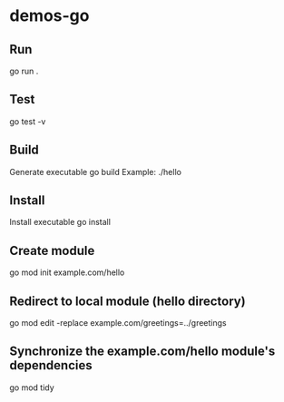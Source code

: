 # demos-go

## Run
go run .

## Test
go test -v

## Build
Generate executable
go build
Example:
./hello

## Install
Install executable
go install

## Create module
go mod init example.com/hello

## Redirect to local module (hello directory)
go mod edit -replace example.com/greetings=../greetings

## Synchronize the example.com/hello module's dependencies
go mod tidy

